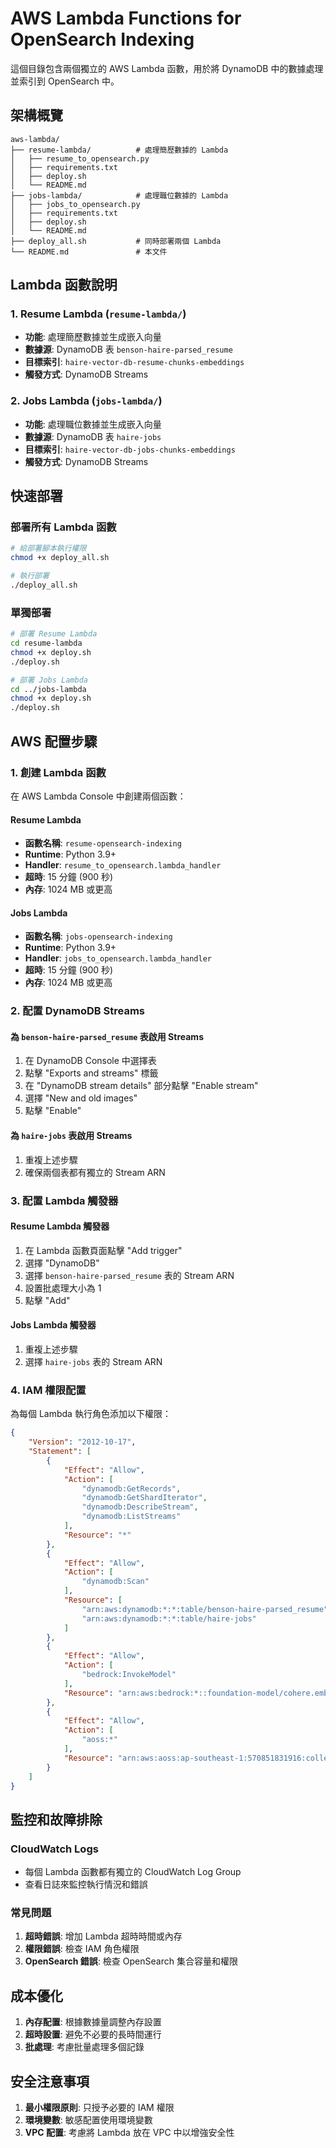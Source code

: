 # AWS Lambda Functions for OpenSearch Indexing

這個目錄包含兩個獨立的 AWS Lambda 函數，用於將 DynamoDB 中的數據處理並索引到 OpenSearch 中。

## 架構概覽

```
aws-lambda/
├── resume-lambda/          # 處理簡歷數據的 Lambda
│   ├── resume_to_opensearch.py
│   ├── requirements.txt
│   ├── deploy.sh
│   └── README.md
├── jobs-lambda/            # 處理職位數據的 Lambda
│   ├── jobs_to_opensearch.py
│   ├── requirements.txt
│   ├── deploy.sh
│   └── README.md
├── deploy_all.sh           # 同時部署兩個 Lambda
└── README.md               # 本文件
```

## Lambda 函數說明

### 1. Resume Lambda (`resume-lambda/`)
- **功能**: 處理簡歷數據並生成嵌入向量
- **數據源**: DynamoDB 表 `benson-haire-parsed_resume`
- **目標索引**: `haire-vector-db-resume-chunks-embeddings`
- **觸發方式**: DynamoDB Streams

### 2. Jobs Lambda (`jobs-lambda/`)
- **功能**: 處理職位數據並生成嵌入向量
- **數據源**: DynamoDB 表 `haire-jobs`
- **目標索引**: `haire-vector-db-jobs-chunks-embeddings`
- **觸發方式**: DynamoDB Streams

## 快速部署

### 部署所有 Lambda 函數

```bash
# 給部署腳本執行權限
chmod +x deploy_all.sh

# 執行部署
./deploy_all.sh
```

### 單獨部署

```bash
# 部署 Resume Lambda
cd resume-lambda
chmod +x deploy.sh
./deploy.sh

# 部署 Jobs Lambda
cd ../jobs-lambda
chmod +x deploy.sh
./deploy.sh
```

## AWS 配置步驟

### 1. 創建 Lambda 函數

在 AWS Lambda Console 中創建兩個函數：

#### Resume Lambda
- **函數名稱**: `resume-opensearch-indexing`
- **Runtime**: Python 3.9+
- **Handler**: `resume_to_opensearch.lambda_handler`
- **超時**: 15 分鐘 (900 秒)
- **內存**: 1024 MB 或更高

#### Jobs Lambda
- **函數名稱**: `jobs-opensearch-indexing`
- **Runtime**: Python 3.9+
- **Handler**: `jobs_to_opensearch.lambda_handler`
- **超時**: 15 分鐘 (900 秒)
- **內存**: 1024 MB 或更高

### 2. 配置 DynamoDB Streams

#### 為 `benson-haire-parsed_resume` 表啟用 Streams
1. 在 DynamoDB Console 中選擇表
2. 點擊 "Exports and streams" 標籤
3. 在 "DynamoDB stream details" 部分點擊 "Enable stream"
4. 選擇 "New and old images"
5. 點擊 "Enable"

#### 為 `haire-jobs` 表啟用 Streams
1. 重複上述步驟
2. 確保兩個表都有獨立的 Stream ARN

### 3. 配置 Lambda 觸發器

#### Resume Lambda 觸發器
1. 在 Lambda 函數頁面點擊 "Add trigger"
2. 選擇 "DynamoDB"
3. 選擇 `benson-haire-parsed_resume` 表的 Stream ARN
4. 設置批處理大小為 1
5. 點擊 "Add"

#### Jobs Lambda 觸發器
1. 重複上述步驟
2. 選擇 `haire-jobs` 表的 Stream ARN

### 4. IAM 權限配置

為每個 Lambda 執行角色添加以下權限：

```json
{
    "Version": "2012-10-17",
    "Statement": [
        {
            "Effect": "Allow",
            "Action": [
                "dynamodb:GetRecords",
                "dynamodb:GetShardIterator",
                "dynamodb:DescribeStream",
                "dynamodb:ListStreams"
            ],
            "Resource": "*"
        },
        {
            "Effect": "Allow",
            "Action": [
                "dynamodb:Scan"
            ],
            "Resource": [
                "arn:aws:dynamodb:*:*:table/benson-haire-parsed_resume",
                "arn:aws:dynamodb:*:*:table/haire-jobs"
            ]
        },
        {
            "Effect": "Allow",
            "Action": [
                "bedrock:InvokeModel"
            ],
            "Resource": "arn:aws:bedrock:*::foundation-model/cohere.embed-multilingual-v3"
        },
        {
            "Effect": "Allow",
            "Action": [
                "aoss:*"
            ],
            "Resource": "arn:aws:aoss:ap-southeast-1:570851831916:collection/c3qceibouiy9tqnj94d6"
        }
    ]
}
```

## 監控和故障排除

### CloudWatch Logs
- 每個 Lambda 函數都有獨立的 CloudWatch Log Group
- 查看日誌來監控執行情況和錯誤

### 常見問題
1. **超時錯誤**: 增加 Lambda 超時時間或內存
2. **權限錯誤**: 檢查 IAM 角色權限
3. **OpenSearch 錯誤**: 檢查 OpenSearch 集合容量和權限

## 成本優化

1. **內存配置**: 根據數據量調整內存設置
2. **超時設置**: 避免不必要的長時間運行
3. **批處理**: 考慮批量處理多個記錄

## 安全注意事項

1. **最小權限原則**: 只授予必要的 IAM 權限
2. **環境變數**: 敏感配置使用環境變數
3. **VPC 配置**: 考慮將 Lambda 放在 VPC 中以增強安全性

